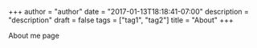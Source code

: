 +++
author = "author"
date = "2017-01-13T18:18:41-07:00"
description = "description"
draft = false
tags = ["tag1", "tag2"]
title = "About"
+++

About me page
